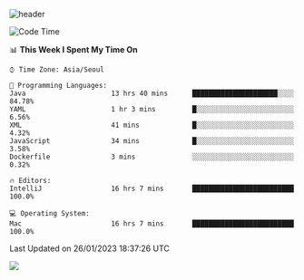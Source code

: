 ![header](https://capsule-render.vercel.app/api?type=Egg&color=timeAuto&height=300&section=header&text=PoPo&fontSize=90&animation=fadeIn)

  <!--START_SECTION:waka-->
![Code Time](http://img.shields.io/badge/Code%20Time-455%20hrs%2030%20mins-blue)

📊 **This Week I Spent My Time On** 

```text
⌚︎ Time Zone: Asia/Seoul

💬 Programming Languages: 
Java                     13 hrs 40 mins      █████████████████████░░░░   84.78% 
YAML                     1 hr 3 mins         █░░░░░░░░░░░░░░░░░░░░░░░░   6.56% 
XML                      41 mins             █░░░░░░░░░░░░░░░░░░░░░░░░   4.32% 
JavaScript               34 mins             █░░░░░░░░░░░░░░░░░░░░░░░░   3.58% 
Dockerfile               3 mins              ░░░░░░░░░░░░░░░░░░░░░░░░░   0.32%

🔥 Editors: 
IntelliJ                 16 hrs 7 mins       █████████████████████████   100.0%

💻 Operating System: 
Mac                      16 hrs 7 mins       █████████████████████████   100.0%

```


 Last Updated on 26/01/2023 18:37:26 UTC
<!--END_SECTION:waka-->



<img src="https://capsule-render.vercel.app/api?type=Egg&color=timeAuto&height=300&section=footer&text=PoPo&fontSize=90&animation=fadeIn&reversal=true" />
